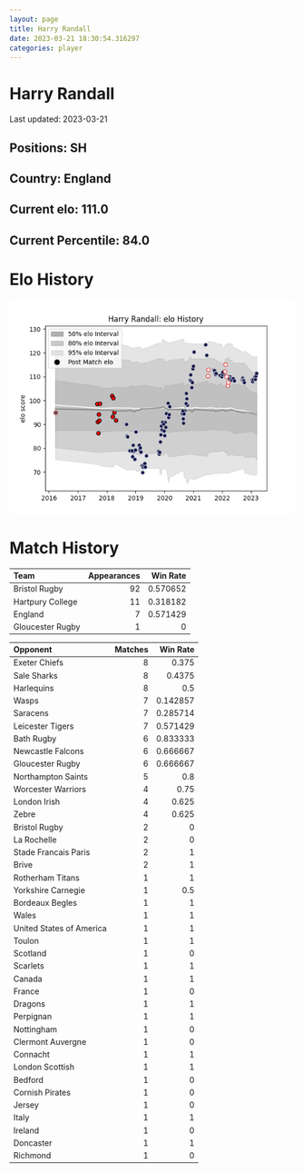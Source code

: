 ```yaml
---  
layout: page  
title: Harry Randall  
date: 2023-03-21 18:30:54.316297  
categories: player  
---
```

# Harry Randall


Last updated: 2023-03-21
## Positions: SH

## Country: England

## Current elo: 111.0

## Current Percentile: 84.0

# Elo History


![elo history](history_HarryRandall.png)
# Match History


| Team             |   Appearances |   Win Rate |
|:-----------------|--------------:|-----------:|
| Bristol Rugby    |            92 |   0.570652 |
| Hartpury College |            11 |   0.318182 |
| England          |             7 |   0.571429 |
| Gloucester Rugby |             1 |   0        |

| Opponent                 |   Matches |   Win Rate |
|:-------------------------|----------:|-----------:|
| Exeter Chiefs            |         8 |   0.375    |
| Sale Sharks              |         8 |   0.4375   |
| Harlequins               |         8 |   0.5      |
| Wasps                    |         7 |   0.142857 |
| Saracens                 |         7 |   0.285714 |
| Leicester Tigers         |         7 |   0.571429 |
| Bath Rugby               |         6 |   0.833333 |
| Newcastle Falcons        |         6 |   0.666667 |
| Gloucester Rugby         |         6 |   0.666667 |
| Northampton Saints       |         5 |   0.8      |
| Worcester Warriors       |         4 |   0.75     |
| London Irish             |         4 |   0.625    |
| Zebre                    |         4 |   0.625    |
| Bristol Rugby            |         2 |   0        |
| La Rochelle              |         2 |   0        |
| Stade Francais Paris     |         2 |   1        |
| Brive                    |         2 |   1        |
| Rotherham Titans         |         1 |   1        |
| Yorkshire Carnegie       |         1 |   0.5      |
| Bordeaux Begles          |         1 |   1        |
| Wales                    |         1 |   1        |
| United States of America |         1 |   1        |
| Toulon                   |         1 |   1        |
| Scotland                 |         1 |   0        |
| Scarlets                 |         1 |   1        |
| Canada                   |         1 |   1        |
| France                   |         1 |   0        |
| Dragons                  |         1 |   1        |
| Perpignan                |         1 |   1        |
| Nottingham               |         1 |   0        |
| Clermont Auvergne        |         1 |   0        |
| Connacht                 |         1 |   1        |
| London Scottish          |         1 |   1        |
| Bedford                  |         1 |   0        |
| Cornish Pirates          |         1 |   0        |
| Jersey                   |         1 |   0        |
| Italy                    |         1 |   1        |
| Ireland                  |         1 |   0        |
| Doncaster                |         1 |   1        |
| Richmond                 |         1 |   0        |